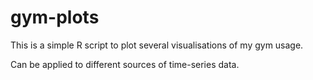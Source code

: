 # gym-plots
This is a simple R script to plot several visualisations of my gym usage.

Can be applied to different sources of time-series data.
